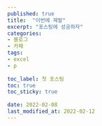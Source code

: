```yaml
---
published: true
title:  "이번에 제발"
excerpt: "포스팅에 성공하자"
categories: 
- 블로그
- 카페
tags:
- excel
- p
 
toc_label: 첫 포스팅
toc: true
toc_sticky: true
 
date: 2022-02-08
last_modified_at: 2022-02-12
---
```

